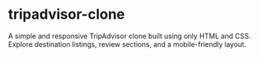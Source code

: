 # tripadvisor-clone
A simple and responsive TripAdvisor clone built using only HTML and CSS. Explore destination listings, review sections, and a mobile-friendly layout.
